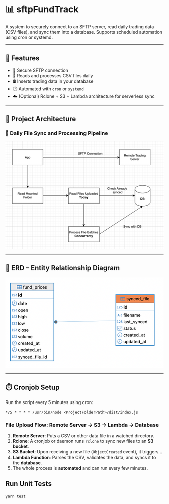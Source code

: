 # 📊 sftpFundTrack

A system to securely connect to an SFTP server, read daily trading data (CSV files), and sync them into a database. Supports scheduled automation using cron or systemd.

---

## 🚀 Features

- 🔐 Secure SFTP connection
- 📁 Reads and processes CSV files daily
- 🛢️ Inserts trading data in your database
- 🕒 Automated with `cron` or `systemd`
- ☁️ (Optional) Rclone + S3 + Lambda architecture for serverless sync

---

## 🧱 Project Architecture

### 🔄 Daily File Sync and Processing Pipeline

![FLOW](./diagram/arc.png)

---

## 📘 ERD – Entity Relationship Diagram

![ERD](./diagram/erd.png)

---

## ⏱️ Cronjob Setup

Run the script every 5 minutes using cron:

```cron
*/5 * * * * /usr/bin/node <ProjectFolderPath>/dist/index.js
```

### File Upload Flow: Remote Server → S3 → Lambda → Database

1. **Remote Server**: Puts a CSV or other data file in a watched directory.
2. **Rclone**: A cronjob or daemon runs `rclone` to sync new files to an **S3 bucket**.
3. **S3 Bucket**: Upon receiving a new file (`ObjectCreated` event), it triggers...
4. **Lambda Function**: Parses the CSV, validates the data, and syncs it to the **database**.
5. The whole process is **automated** and can run every few minutes.

## Run Unit Tests

``` yarn test ```